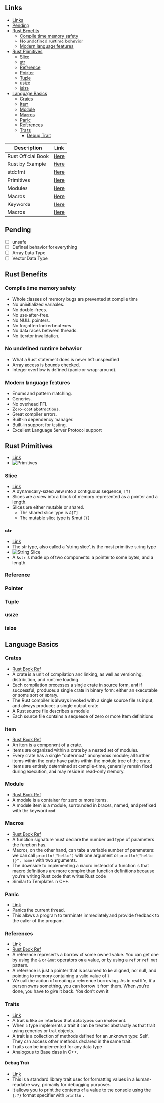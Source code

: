 ## Links

- [Links](#links)
- [Pending](#pending)
- [Rust Benefits](#rust-benefits)
  - [Compile time memory safety](#compile-time-memory-safety)
  - [No undefined runtime behavior](#no-undefined-runtime-behavior)
  - [Modern language features](#modern-language-features)
- [Rust Primitives](#rust-primitives)
  - [Slice](#slice)
  - [str](#str)
  - [Reference](#reference)
  - [Pointer](#pointer)
  - [Tuple](#tuple)
  - [usize](#usize)
  - [isize](#isize)
- [Language Basics](#language-basics)
  - [Crates](#crates)
  - [Item](#item)
  - [Module](#module)
  - [Macros](#macros)
  - [Panic](#panic)
  - [References](#references)
  - [Traits](#traits)
    - [Debug Trait](#debug-trait)


| Description        | Link                                                         |
| ------------------ | ------------------------------------------------------------ |
| Rust Official Book | [Here](https://doc.rust-lang.org/book/title-page.html)       |
| Rust by Example    | [Here](https://doc.rust-lang.org/rust-by-example/index.html) |
| std::fmt           | [Here](https://doc.rust-lang.org/std/fmt/)                   |
| Primitives         | [Here](https://doc.rust-lang.org/std/index.html#primitives)  |
| Modules            | [Here](https://doc.rust-lang.org/std/index.html#modules)     |
| Macros             | [Here](https://doc.rust-lang.org/std/index.html#macros)      |
| Keywords           | [Here](https://doc.rust-lang.org/std/index.html#keywords)    |
| Macros             | [Here](https://doc.rust-lang.org/book/ch19-06-macros.html)   |


## Pending
* [ ] unsafe
* [ ] Defined behavior for everything
* [ ] Array Data Type
* [ ] Vector Data Type

## Rust Benefits

### Compile time memory safety
* Whole classes of memory bugs are prevented at compile time
* No uninitialized variables.
* No double-frees.
* No use-after-free.
* No NULL pointers.
* No forgotten locked mutexes.
* No data races between threads.
* No iterator invalidation.

### No undefined runtime behavior
* What a Rust statement does is never left unspecified
* Array access is bounds checked.
* Integer overflow is defined (panic or wrap-around).

### Modern language features
* Enums and pattern matching.
* Generics.
* No overhead FFI.
* Zero-cost abstractions.
* Great compiler errors.
* Built-in dependency manager.
* Built-in support for testing.
* Excellent Language Server Protocol support


## Rust Primitives
* [Link](https://doc.rust-lang.org/std/index.html#primitives)
* ![Primitives](https://drive.google.com/uc?id=1JBkldbsViCtjVAqQ9zvPAvvKFlYSdIgv)

### Slice
* [Link](https://doc.rust-lang.org/std/primitive.slice.html)
* A dynamically-sized view into a contiguous sequence, `[T]`
* Slices are a view into a block of memory represented as a pointer and a length.
* Slices are either mutable or shared. 
  * The shared slice type is `&[T]`
  * The mutable slice type is &mut `[T]`

### str
* [Link](https://doc.rust-lang.org/std/primitive.str.html)
* The str type, also called a ‘string slice’, is the most primitive string type
* ![String Slice](https://drive.google.com/uc?id=1tDhRkXwiMjMbueeu93_YXhsiiY5WgZgO)
* A `&str` is made up of two components: a pointer to some bytes, and a length.

### Reference
### Pointer
### Tuple
### usize
### isize

## Language Basics
### Crates
* [Rust Book Ref](https://doc.rust-lang.org/reference/crates-and-source-files.html)
* A crate is a unit of compilation and linking, as well as versioning, distribution, and runtime loading.
* Each compilation processes a single crate in source form, and if successful, produces a single crate in binary form: either an executable or some sort of library.
* The Rust compiler is always invoked with a single source file as input, and always produces a single output crate
* A Rust source file describes a module
* Each source file contains a sequence of zero or more Item definitions

### Item
* [Rust Book Ref](https://doc.rust-lang.org/reference/items.html)
* An item is a component of a crate.
* Items are organized within a crate by a nested set of modules.
* Every crate has a single "outermost" anonymous module; all further items within the crate have paths within the module tree of the crate.
* Items are entirely determined at compile-time, generally remain fixed during execution, and may reside in read-only memory.
  
### Module
* [Rust Book Ref](https://doc.rust-lang.org/reference/items/modules.html)
* A module is a container for zero or more items.
* A module item is a module, surrounded in braces, named, and prefixed with the keyword `mod`

### Macros
* [Rust Book Ref](https://doc.rust-lang.org/book/ch19-06-macros.html)
* A function signature must declare the number and type of parameters the function has. 
* Macros, on the other hand, can take a variable number of parameters: we can call `println!("hello")` with one argument or `println!("hello {}", name)` with two arguments.
* The downside to implementing a macro instead of a function is that macro definitions are more complex than function definitions because you’re writing Rust code that writes Rust code
* Similar to Templates in C++.

### Panic
* [Link](https://doc.rust-lang.org/std/macro.panic.html)
* Panics the current thread.
* This allows a program to terminate immediately and provide feedback to the caller of the program.

### References
* [Link](https://doc.rust-lang.org/std/primitive.reference.html)
* [Rust Book Ref](https://doc.rust-lang.org/book/ch04-02-references-and-borrowing.html)
* A reference represents a borrow of some owned value. You can get one by using the `&` or `&mut` operators on a value, or by using a `ref` or `ref mut` pattern.
* A reference is just a pointer that is assumed to be aligned, not null, and pointing to memory containing a valid value of `T`
* We call the action of creating a reference borrowing. As in real life, if a person owns something, you can borrow it from them. When you’re done, you have to give it back. You don’t own it.

### Traits
* [Link](https://doc.rust-lang.org/rust-by-example/trait.html)
* A trait is like an interface that data types can implement. 
* When a type implements a trait it can be treated abstractly as that trait using generics or trait objects.
* A trait is a collection of methods defined for an unknown type: Self. They can access other methods declared in the same trait.
* Traits can be implemented for any data type
* Analogous to Base class in C++.

#### Debug Trait
* [Link](https://doc.rust-lang.org/std/fmt/trait.Debug.html)
* This is a standard library trait used for formatting values in a human-readable way, primarily for debugging purposes.
* It allows you to print the contents of a value to the console using the `{:?}` format specifier with `println!`.
